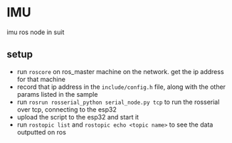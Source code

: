 # IMU

imu ros node in suit

## setup

- run `roscore` on ros_master machine on the network. get the ip address for that machine
- record that ip address in the `include/config.h` file, along with the other params listed in the sample
- run `rosrun rosserial_python serial_node.py tcp` to run the rosserial over tcp, connecting to the esp32
- upload the script to the esp32 and start it
- run `rostopic list` and `rostopic echo <topic name>` to see the data outputted on ros
